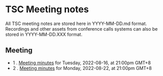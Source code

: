 # TSC Meeting notes

All TSC meeting notes are stored here in YYYY-MM-DD.md format. Recordings and other assets from conference calls systems can also be stored in YYYY-MM-DD.XXX format.

## Meeting

* 1 . [Meeting minutes](./OpenDataology%20meeting%20minutes%202022-08-16.md) for Tuesday, 2022-08-16, at 21:00pm GMT+8
* 2 . [Meeting minutes](./OpenDataology%20meeting%20minutes%202022-08-22.md) for Monday, 2022-08-22, at 21:00pm GMT+8